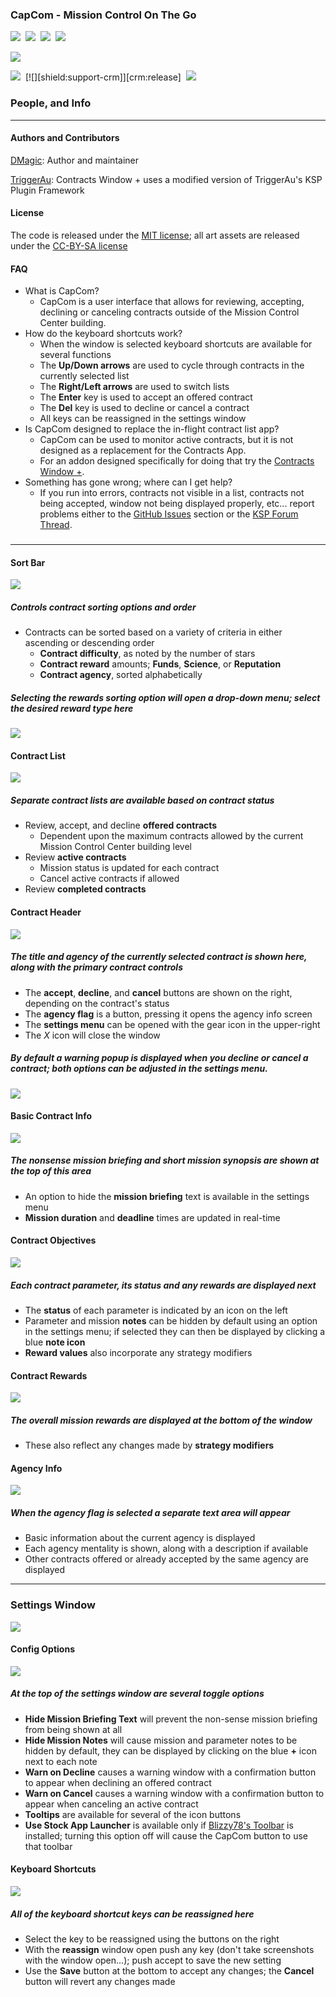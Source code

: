 ### **CapCom - Mission Control On The Go**
[![][shield:support-ksp]][KSP:developers]&nbsp;
[![][shield:ckan]][CKAN:org]&nbsp;
[![][shield:license-mit]][CCLicense]&nbsp;
[![][shield:license-cc-by-sa]][CCLicense]&nbsp;

![][CC:header]

[![][shield:support-toolbar]][toolbar:release]&nbsp;
[![][shield:support-crm]][crm:release]&nbsp;
[![][shield:support-cwp]][cwp:release]&nbsp;


### People, and Info
-------------------------------------------

#### Authors and Contributors

[DMagic][DMagic]: Author and maintainer

[TriggerAu][TriggerAu]: Contracts Window + uses a modified version of TriggerAu's KSP Plugin Framework

#### License

The code is released under the [MIT license][CCLicense]; all art assets are released under the [CC-BY-SA 
license][CCLicense]

#### FAQ

 * What is CapCom?
     * CapCom is a user interface that allows for reviewing, accepting, declining or canceling contracts outside of the Mission Control Center building.
 * How do the keyboard shortcuts work?
     * When the window is selected keyboard shortcuts are available for several functions
	 * The **Up/Down arrows** are used to cycle through contracts in the currently selected list
	 * The **Right/Left arrows** are used to switch lists
	 * The **Enter** key is used to accept an offered contract
	 * The **Del** key is used to decline or cancel a contract
	 * All keys can be reassigned in the settings window
 * Is CapCom designed to replace the in-flight contract list app?
     * CapCom can be used to monitor active contracts, but it is not designed as a replacement for the Contracts App.
     * For an addon designed specifically for doing that try the [Contracts Window +][cwp:release].
 * Something has gone wrong; where can I get help?
     * If you run into errors, contracts not visible in a list, contracts not being accepted, window not being displayed properly, etc... report problems either to the [GitHub Issues][CC:issues] section or the [KSP Forum Thread][CC:release]. 

### 
-------------------------------


#### Sort Bar
![][CC:sort-bar]

##### Controls contract sorting options and order
  * Contracts can be sorted based on a variety of criteria in either ascending or descending order
       * **Contract difficulty**, as noted by the number of stars
	   * **Contract reward** amounts; **Funds**, **Science**, or **Reputation**
	   * **Contract agency**, sorted alphabetically
  
##### Selecting the rewards sorting option will open a drop-down menu; select the desired reward type here
![][CC:sort-rewards]

#### Contract List
![][CC:contract-list]

##### Separate contract lists are available based on contract status
  * Review, accept, and decline **offered contracts**
       * Dependent upon the maximum contracts allowed by the current Mission Control Center building level
  * Review **active contracts**
       * Mission status is updated for each contract
	   * Cancel active contracts if allowed
  * Review **completed contracts**

#### Contract Header
![][CC:contract-header]

##### The title and agency of the currently selected contract is shown here, along with the primary contract controls
  * The **accept**, **decline**, and **cancel** buttons are shown on the right, depending on the contract's status
  * The **agency flag** is a button, pressing it opens the agency info screen
  * The **settings menu** can be opened with the gear icon in the upper-right
  * The *X* icon will close the window

##### By default a **warning popup** is displayed when you decline or cancel a contract; both options can be adjusted in the settings menu.
![][CC:contract-warn]  
  
#### Basic Contract Info
![][CC:contract-info]

##### The nonsense **mission briefing** and short mission synopsis are shown at the top of this area
  * An option to hide the **mission briefing** text is available in the settings menu
  * **Mission duration** and **deadline** times are updated in real-time
  
#### Contract Objectives
![][CC:objectives]

##### Each **contract parameter**, its status and any rewards are displayed next
  * The **status** of each parameter is indicated by an icon on the left
  * Parameter and mission **notes** can be hidden by default using an option in the settings menu; if selected they can then be displayed by clicking a blue **note icon**
  * **Reward values** also incorporate any strategy modifiers 
  
#### Contract Rewards
![][CC:rewards]

##### The overall **mission rewards** are displayed at the bottom of the window
  * These also reflect any changes made by **strategy modifiers**

#### Agency Info
![][CC:agency]

##### When the agency flag is selected a separate text area will appear
  * Basic information about the current agency is displayed
  * Each agency mentality is shown, along with a description if available
  * Other contracts offered or already accepted by the same agency are displayed  

------------------------------
  
### Settings Window
![][CC:settings-full]

#### Config Options
![][CC:settings-options]

##### At the top of the **settings window** are several toggle options
   * **Hide Mission Briefing Text** will prevent the non-sense mission briefing from being shown at all
   * **Hide Mission Notes** will cause mission and parameter notes to be hidden by default, they can be displayed by clicking on the blue **+** icon next to each note
   * **Warn on Decline** causes a warning window with a confirmation button to appear when declining an offered contract
   * **Warn on Cancel** causes a warning window with a confirmation button to appear when canceling an active contract
   * **Tooltips** are available for several of the icon buttons
   * **Use Stock App Launcher** is available only if [Blizzy78's Toolbar][toolbar:release] is installed; turning this option off will cause the CapCom button to use that toolbar
   
#### Keyboard Shortcuts
![][CC:settings-keys]

##### All of the keyboard shortcut keys can be reassigned here
   * Select the key to be reassigned using the buttons on the right
   * With the **reassign** window open push any key (don't take screenshots with the window open...); push accept to save the new setting
   * Use the **Save** button at the bottom to accept any changes; the **Cancel** button will revert any changes made
   

[DMagic]: http://forum.kerbalspaceprogram.com/members/59127
[TriggerAu]: http://forum.kerbalspaceprogram.com/members/59550

[KSP:developers]: https://kerbalspaceprogram.com/index.php
[CKAN:org]: http://ksp-ckan.org/
[CCLicense]: https://github.com/DMagic1/CapCom/blob/master/LICENSE

[CC:header]: http://i.imgur.com/DX4lf2W.png
[CC:settings-full]: http://i.imgur.com/qiEHuI7.png
[CC:sort-bar]: http://i.imgur.com/sHgEV4g.png
[CC:sort-rewards]: http://i.imgur.com/p1NNhwy.png
[CC:contract-list]: http://i.imgur.com/6JCjutL.png
[CC:contract-header]: http://i.imgur.com/238zNhQ.png
[CC:contract-info]: http://i.imgur.com/FSbIHBq.png
[CC:contract-warn]: http://i.imgur.com/MYFREr2.png
[CC:rewards]: http://i.imgur.com/CIqqugF.png
[CC:objectives]: http://i.imgur.com/vheC0BB.png
[CC:agency]: http://i.imgur.com/taMAEqY.png
[CC:settings-options]: http://i.imgur.com/jDLiA9Q.png
[CC:settings-keys]: http://i.imgur.com/wB3wP1c.png

[CC:issues]: https://github.com/DMagic1/CapCom/issues
[CC:release]: http://forum.kerbalspaceprogram.com/threads/119701

[toolbar:release]: http://forum.kerbalspaceprogram.com/threads/60863
[cwp:release]: http://forum.kerbalspaceprogram.com/threads/91034

[shield:license-mit]: http://img.shields.io/badge/license-mit-a31f34.svg
[shield:license-cc-by-sa]: http://img.shields.io/badge/license-CC%20BY--SA-green.svg
[shield:support-ksp]: http://img.shields.io/badge/for%20KSP-v1.0.2-bad455.svg
[shield:ckan]: https://img.shields.io/badge/CKAN-Indexed-brightgreen.svg
[shield:support-toolbar]: http://img.shields.io/badge/works%20with%20Blizzy's%20Toolbar-1.7.9-7c69c0.svg
[shield:support-cwp]: https://img.shields.io/badge/works%20with%20Contracts%20Window%20%2B-5.1-orange.svg